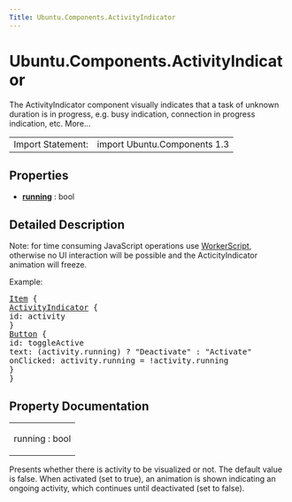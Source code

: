 ```yaml
---
Title: Ubuntu.Components.ActivityIndicator
---
```


# Ubuntu.Components.ActivityIndicator

<span class="subtitle"></span>
<!-- $$$ActivityIndicator-brief -->
<p>The ActivityIndicator component visually indicates that a task of unknown duration is in progress, e.g&#x2e; busy indication, connection in progress indication, etc. More...</p>
<!-- @@@ActivityIndicator -->
<table class="alignedsummary">
<tr><td class="memItemLeft rightAlign topAlign"> Import Statement:</td><td class="memItemRight bottomAlign"> import Ubuntu.Components 1.3</td></tr></table><ul>
</ul>
<h2 id="properties">Properties</h2>
<ul>
<li class="fn"><b><b><a href="#running-prop">running</a></b></b> : bool</li>
</ul>
<!-- $$$ActivityIndicator-description -->
<h2 id="details">Detailed Description</h2>
</p>
<p>Note: for time consuming JavaScript operations use <a href="QtQuick.qtquick-threading-example.md#workerscript">WorkerScript</a>, otherwise no UI interaction will be possible and the ActicityIndicator animation will freeze.</p>
<p>Example:</p>
<pre class="qml"><span class="type"><a href="QtQuick.Item.md">Item</a></span> {
<span class="type"><a href="index.html">ActivityIndicator</a></span> {
<span class="name">id</span>: <span class="name">activity</span>
}
<span class="type"><a href="Ubuntu.Components.Button.md">Button</a></span> {
<span class="name">id</span>: <span class="name">toggleActive</span>
<span class="name">text</span>: (<span class="name">activity</span>.<span class="name">running</span>) ? <span class="string">&quot;Deactivate&quot;</span> : <span class="string">&quot;Activate&quot;</span>
<span class="name">onClicked</span>: <span class="name">activity</span>.<span class="name">running</span> <span class="operator">=</span> !<span class="name">activity</span>.<span class="name">running</span>
}
}</pre>
<!-- @@@ActivityIndicator -->
<h2>Property Documentation</h2>
<!-- $$$running -->
<table class="qmlname"><tr valign="top" id="running-prop"><td class="tblQmlPropNode"><p><span class="name">running</span> : <span class="type">bool</span></p></td></tr></table><p>Presents whether there is activity to be visualized or not. The default value is false. When activated (set to true), an animation is shown indicating an ongoing activity, which continues until deactivated (set to false).</p>
<!-- @@@running -->
<br/>
